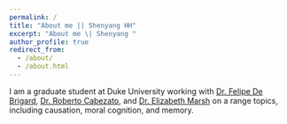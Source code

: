 ```yaml
---
permalink: /
title: "About me || Shenyang HH"
excerpt: "About me \| Shenyang "
author_profile: true
redirect_from: 
  - /about/
  - /about.html
---
```


<!-- About me -->
<!-- ====== -->
I am a graduate student at Duke University working with [Dr. Felipe De Brigard](https://www.imclab.org), [Dr. Roberto Cabezato](http://cabezalab.org), and [Dr. Elizabeth Marsh](https://www.marshmemorylab.com) on a range topics, including causation, moral cognition, and memory.